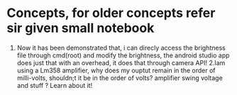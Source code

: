# Concepts, for older concepts refer sir given small notebook 
1. Now it has been demonstrated that, i can direcly access the brightness file through cmd(root) and modify the brightness, the android studio app does just that with an overhead, it does that through camera API!
2.Iam using a Lm358 amplifier, why does my ouptut remain in the order of milli-volts, shouldn;t it be in the order of volts? amplifier swing voltage and stuff ? Learn about it!
